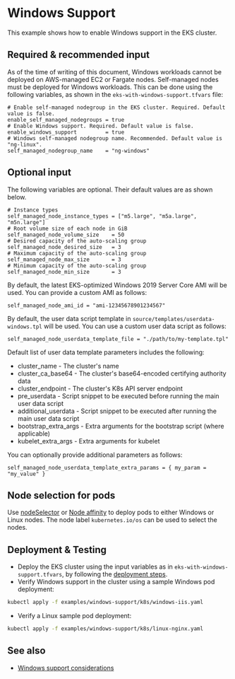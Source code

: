 # Windows Support

This example shows how to enable Windows support in the EKS cluster. 

## Required & recommended input

As of the time of writing of this document, Windows workloads cannot be deployed on AWS-managed EC2 or Fargate nodes. Self-managed nodes must be deployed for Windows workloads. This can be done using the following variables, as shown in the `eks-with-windows-support.tfvars` file:
```
# Enable self-managed nodegroup in the EKS cluster. Required. Default value is false.
enable_self_managed_nodegroups = true
# Enable Windows support. Required. Default value is false.
enable_windows_support         = true
# Windows self-managed nodegroup name. Recommended. Default value is "ng-linux".
self_managed_nodegroup_name    = "ng-windows"
```

## Optional input

The following variables are optional. Their default values are as shown below.
```
# Instance types
self_managed_node_instance_types = ["m5.large", "m5a.large", "m5n.large"]
# Root volume size of each node in GiB
self_managed_node_volume_size    = 50
# Desired capacity of the auto-scaling group
self_managed_node_desired_size   = 3
# Maximum capacity of the auto-scaling group
self_managed_node_max_size       = 3
# Minimum capacity of the auto-scaling group
self_managed_node_min_size       = 3
```

By default, the latest EKS-optimized Windows 2019 Server Core AMI will be used. You can provide a custom AMI as follows:
```
self_managed_node_ami_id = "ami-12345678901234567"
```

By default, the user data script template in `source/templates/userdata-windows.tpl` will be used. You can use a custom user data script as follows:
```
self_managed_node_userdata_template_file = "./path/to/my-template.tpl"
```

Default list of user data template parameters includes the following:
* cluster_name - The cluster's name
* cluster_ca_base64 - The cluster's base64-encoded certifying authority data
* cluster_endpoint - The cluster's K8s API server endpoint
* pre_userdata - Script snippet to be executed before running the main user data script
* additional_userdata - Script snippet to be executed after running the main user data script 
* bootstrap_extra_args - Extra arguments for the bootstrap script (where applicable)
* kubelet_extra_args - Extra arguments for kubelet

You can optionally provide additional parameters as follows:
```
self_managed_node_userdata_template_extra_params = { my_param = "my_value" }
```

## Node selection for pods

Use [nodeSelector](https://kubernetes.io/docs/concepts/scheduling-eviction/assign-pod-node/#nodeselector) or [Node affinity](https://kubernetes.io/docs/concepts/scheduling-eviction/assign-pod-node/#node-affinity) to deploy pods to either Windows or Linux nodes. The node label `kubernetes.io/os` can be used to select the nodes.

## Deployment & Testing

* Deploy the EKS cluster using the input variables as in `eks-with-windows-support.tfvars`, by following the [deployment steps](../../README.md#deployment-steps). 
* Verify Windows support in the cluster using a sample Windows pod deployment:
```bash
kubectl apply -f examples/windows-support/k8s/windows-iis.yaml
```
* Verify a Linux sample pod deployment:
```bash
kubectl apply -f examples/windows-support/k8s/linux-nginx.yaml
```

## See also

* [Windows support considerations](https://docs.aws.amazon.com/eks/latest/userguide/windows-support.html)
